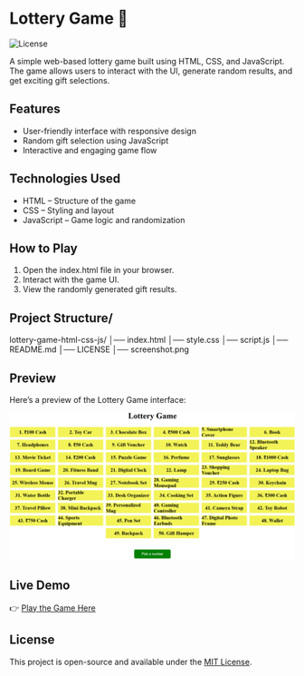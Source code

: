 # Lottery Game 🎲

![License](https://img.shields.io/badge/License-MIT-green.svg)

A simple web-based lottery game built using HTML, CSS, and JavaScript.  
The game allows users to interact with the UI, generate random results, and get exciting gift selections.

## Features

- User-friendly interface with responsive design
- Random gift selection using JavaScript
- Interactive and engaging game flow

## Technologies Used

- HTML – Structure of the game
- CSS – Styling and layout
- JavaScript – Game logic and randomization

## How to Play

1. Open the index.html file in your browser.
2. Interact with the game UI.
3. View the randomly generated gift results.

## Project Structure/

lottery-game-html-css-js/
│── index.html
│── style.css
│── script.js
│── README.md
│── LICENSE
│── screenshot.png

## Preview

Here’s a preview of the Lottery Game interface:

![Lottery Game Preview](screenshot.png)

## Live Demo

👉 [Play the Game Here](https://karthik-koppera.github.io/lottery-game-html-css-js/)

## License

This project is open-source and available under the [MIT License](LICENSE).
